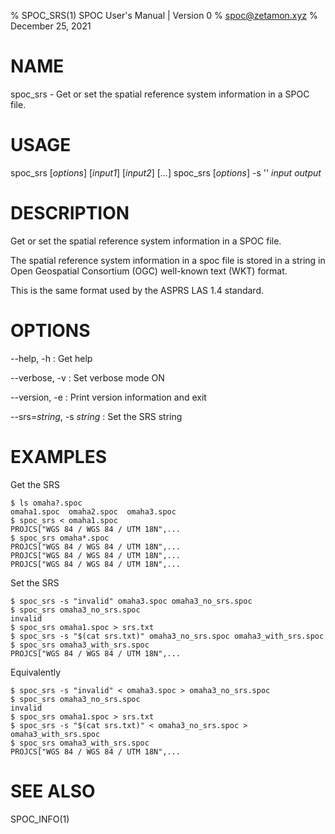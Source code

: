% SPOC_SRS(1) SPOC User's Manual | Version 0
% spoc@zetamon.xyz
% December 25, 2021

# NAME

spoc_srs - Get or set the spatial reference system information in a SPOC
file.

# USAGE

spoc_srs [*options*] [*input1*] [*input2*] [*...*]
spoc_srs [*options*] -s '<OGC WKT string>' *input* *output*

# DESCRIPTION

Get or set the spatial reference system information in a SPOC file.

The spatial reference system information in a spoc file is stored in a
string in Open Geospatial Consortium (OGC) well-known text (WKT) format.

This is the same format used by the ASPRS LAS 1.4 standard.

# OPTIONS

\-\-help, -h
:   Get help

\-\-verbose, -v
:   Set verbose mode ON

\-\-version, -e
:   Print version information and exit

\-\-srs=*string*, -s *string*
:   Set the SRS string

# EXAMPLES

Get the SRS

    $ ls omaha?.spoc
    omaha1.spoc  omaha2.spoc  omaha3.spoc
    $ spoc_srs < omaha1.spoc
    PROJCS["WGS 84 / WGS 84 / UTM 18N",...
    $ spoc_srs omaha*.spoc
    PROJCS["WGS 84 / WGS 84 / UTM 18N",...
    PROJCS["WGS 84 / WGS 84 / UTM 18N",...
    PROJCS["WGS 84 / WGS 84 / UTM 18N",...

Set the SRS

    $ spoc_srs -s "invalid" omaha3.spoc omaha3_no_srs.spoc
    $ spoc_srs omaha3_no_srs.spoc
    invalid
    $ spoc_srs omaha1.spoc > srs.txt
    $ spoc_srs -s "$(cat srs.txt)" omaha3_no_srs.spoc omaha3_with_srs.spoc
    $ spoc_srs omaha3_with_srs.spoc
    PROJCS["WGS 84 / WGS 84 / UTM 18N",...

Equivalently

    $ spoc_srs -s "invalid" < omaha3.spoc > omaha3_no_srs.spoc
    $ spoc_srs omaha3_no_srs.spoc
    invalid
    $ spoc_srs omaha1.spoc > srs.txt
    $ spoc_srs -s "$(cat srs.txt)" < omaha3_no_srs.spoc > omaha3_with_srs.spoc
    $ spoc_srs omaha3_with_srs.spoc
    PROJCS["WGS 84 / WGS 84 / UTM 18N",...

# SEE ALSO

SPOC_INFO(1)
